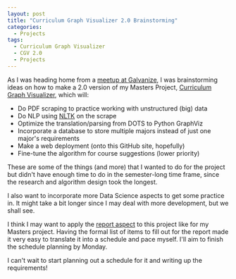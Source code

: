 ```yaml
---
layout: post
title: "Curriculum Graph Visualizer 2.0 Brainstorming"
categories:
  - Projects
tags:
  - Curriculum Graph Visualizer
  - CGV 2.0
  - Projects
---
```


As I was heading home from a [meetup at Galvanize](https://danaoira.github.io/data-science-or-data-engineering/), I was brainstorming ideas on how to make a 2.0 version of my Masters Project, [Curriculum Graph Visualizer](https://github.com/danaoira/CurriculumGraphVisualizer), which will:

- Do PDF scraping to practice working with unstructured (big) data
- Do NLP using [NLTK](http://www.nltk.org/) on the scrape
- Optimize the translation/parsing from DOTS to Python GraphViz
- Incorporate a database to store multiple majors instead of just one major's requirements
- Make a web deployment (onto this GitHub site, hopefully)
- Fine-tune the algorithm for course suggestions (lower priority)

These are some of the things (and more) that I wanted to do for the project but didn't have enough time to do in the semester-long time frame, since the research and algorithm design took the longest.

I also want to incorporate more Data Science aspects to get some practice in. It might take a bit longer since I may deal with more development, but we shall see.

I think I may want to apply the [report aspect](https://github.com/danaoira/CurriculumGraphVisualizer/blob/master/deliverables/Final%20Report.pdf) to this project like for my Masters project. Having the formal list of items to fill out for the report made it very easy to translate it into a schedule and pace myself. I'll aim to finish the schedule planning by Monday.

I can't wait to start planning out a schedule for it and writing up the requirements!